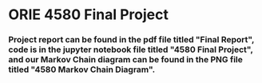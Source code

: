 # ORIE 4580 Final Project
### Project report can be found in the pdf file titled "Final Report", code is in the jupyter notebook file titled "4580 Final Project", and our Markov Chain diagram can be found in the PNG file titled "4580 Markov Chain Diagram".
